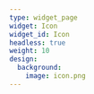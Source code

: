 ```yaml
---
type: widget_page
widget: Icon
widget_id: Icon
headless: true
weight: 10
design:
  background:
    image: icon.png
---
```

